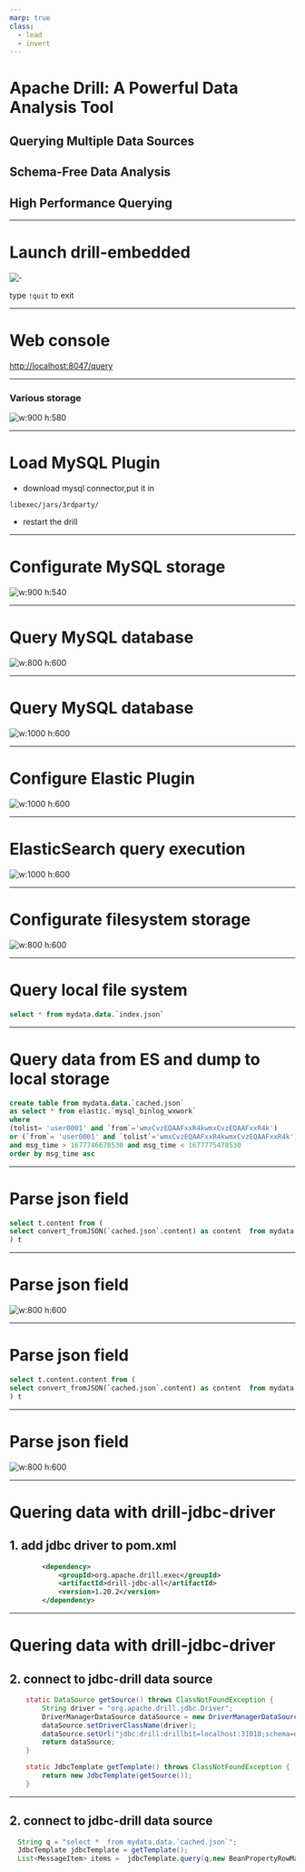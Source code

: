 ```yaml
---
marp: true
class:
  - lead
  - invert
---
```


# Apache Drill: A Powerful Data Analysis Tool

## Querying Multiple Data Sources
## Schema-Free Data Analysis
## High Performance Querying



---
# Launch drill-embedded

![-](https://cdn.jsdelivr.net/gh/xurenlu/bed/resource/5e/5e61edcac5d588cca0c68165e04435ac.png)

type `!quit` to exit

---
# Web console

[http://localhost:8047/query](http://localhost:8047/query)


---
### Various storage 
![w:900 h:580](https://cdn.jsdelivr.net/gh/xurenlu/bed/resource/e9/e9f0b887a25d5ee8b4701873003d051b.png)

---
# Load MySQL Plugin

- download mysql connector,put it in 
```
libexec/jars/3rdparty/
```
- restart the drill

---

# Configurate MySQL storage

![w:900 h:540](https://cdn.jsdelivr.net/gh/xurenlu/bed/resource/72/729aa01691da711cabb6ae2ed48ae7bf.png)

---


# Query MySQL database

![w:800 h:600](https://cdn.jsdelivr.net/gh/xurenlu/bed/resource/ea/eac700404e145e7a85c256c98b1f9555.png)

---

# Query MySQL database

![w:1000 h:600](https://cdn.jsdelivr.net/gh/xurenlu/bed/resource/89/8940a38d6ec2d02808c2fcc0f2d0a36d.png)


---

# Configure Elastic Plugin

![w:1000 h:600](https://cdn.jsdelivr.net/gh/xurenlu/bed/resource/cb/cb0a3d998dbcc6f93c6e740e6cb0aac1.png)

---

# ElasticSearch query execution

![w:1000 h:600](https://cdn.jsdelivr.net/gh/xurenlu/bed/resource/74/74eed521c4fe3467634ef0e4d2964a19.png)

---

# Configurate filesystem storage

![w:800 h:600](https://cdn.jsdelivr.net/gh/xurenlu/bed/resource/9b/9b27c50afeec107227e33b270537466a.png)

---
# Query local file system

```SQL
select * from mydata.data.`index.json`
```


---

# Query data from ES and dump to local storage

```SQL
create table from mydata.data.`cached.json`
as select * from elastic.`mysql_binlog_wxwork`
where
(tolist= 'user0001' and `from`='wmxCvzEQAAFxxR4kwmxCvzEQAAFxxR4k')
or (`from`= 'user0001' and `tolist`='wmxCvzEQAAFxxR4kwmxCvzEQAAFxxR4k')
and msg_time > 1677746678530 and msg_time < 1677775478530
order by msg_time asc 
```

---

# Parse json field

```SQL
select t.content from (
select convert_fromJSON(`cached.json`.content) as content  from mydata.data.`cached.json`
) t
```
---

# Parse json field

![w:800 h:600](https://cdn.jsdelivr.net/gh/xurenlu/bed/resource/f4/f4da1e2f82d7345f9ad33bd3e53adff8.png)


---
# Parse json field 

```SQL
select t.content.content from (
select convert_fromJSON(`cached.json`.content) as content  from mydata.data.`cached.json`
) t
```

---
# Parse json field
![w:800 h:600](https://cdn.jsdelivr.net/gh/xurenlu/bed/resource/37/37b595f4ef1e1d6d362c3c761fa63a9f.png)


---
# Quering data with drill-jdbc-driver

## 1. add jdbc driver to pom.xml
```xml
        <dependency>
            <groupId>org.apache.drill.exec</groupId>
            <artifactId>drill-jdbc-all</artifactId>
            <version>1.20.2</version>
        </dependency>
```

---
# Quering data with drill-jdbc-driver

## 2. connect to jdbc-drill data source

```java
    static DataSource getSource() throws ClassNotFoundException {
        String driver = "org.apache.drill.jdbc.Driver";
        DriverManagerDataSource dataSource = new DriverManagerDataSource();
        dataSource.setDriverClassName(driver);
        dataSource.setUrl("jdbc:drill:drillbit=localhost:31010;schema=elastic");
        return dataSource;
    }

    static JdbcTemplate getTemplate() throws ClassNotFoundException {
        return new JdbcTemplate(getSource());
    }
```

---

## 2. connect to jdbc-drill data source

```java
  String q = "select *  from mydata.data.`cached.json`";
  JdbcTemplate jdbcTemplate = getTemplate();
  List<MessageItem> items =  jdbcTemplate.query(q,new BeanPropertyRowMapper<>(MessageItem.class));
```
